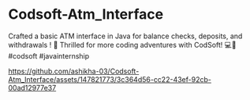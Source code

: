 # Codsoft-Atm_Interface
Crafted a basic ATM interface in Java for balance checks, deposits, and withdrawals ! 🚀 Thrilled for more coding adventures with CodSoft! 💻🌟
#codsoft #javainternship


https://github.com/ashikha-03/Codsoft-Atm_Interface/assets/147821773/3c364d56-cc22-43ef-92cb-00ad12977e37

